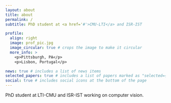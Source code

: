 ```yaml
---
layout: about
title: about
permalink: /
subtitle: PhD student at <a href='#'>CMU-LTI</a> and ISR-IST

profile:
  align: right
  image: prof_pic.jpg
  image_circular: true # crops the image to make it circular
  more_info: >
    <p>Pittsburgh, PA</p>
    <p>Lisbon, Portugal</p>

news: true # includes a list of news items
selected_papers: true # includes a list of papers marked as "selected={true}"
social: true # includes social icons at the bottom of the page
---
```


PhD student at LTI-CMU and ISR-IST working on computer vision.
